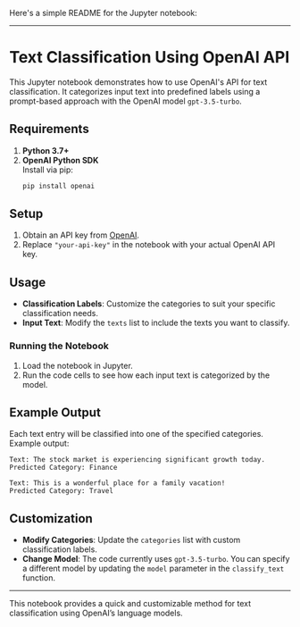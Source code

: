 Here's a simple README for the Jupyter notebook:

---

# Text Classification Using OpenAI API

This Jupyter notebook demonstrates how to use OpenAI's API for text classification. It categorizes input text into predefined labels using a prompt-based approach with the OpenAI model `gpt-3.5-turbo`.

## Requirements

1. **Python 3.7+**
2. **OpenAI Python SDK**  
   Install via pip:
   ```bash
   pip install openai
   ```

## Setup

1. Obtain an API key from [OpenAI](https://platform.openai.com/signup).
2. Replace `"your-api-key"` in the notebook with your actual OpenAI API key.

## Usage

- **Classification Labels**: Customize the categories to suit your specific classification needs.
- **Input Text**: Modify the `texts` list to include the texts you want to classify.

### Running the Notebook

1. Load the notebook in Jupyter.
2. Run the code cells to see how each input text is categorized by the model.

## Example Output

Each text entry will be classified into one of the specified categories. Example output:

```plaintext
Text: The stock market is experiencing significant growth today.
Predicted Category: Finance

Text: This is a wonderful place for a family vacation!
Predicted Category: Travel
```

## Customization

- **Modify Categories**: Update the `categories` list with custom classification labels.
- **Change Model**: The code currently uses `gpt-3.5-turbo`. You can specify a different model by updating the `model` parameter in the `classify_text` function.

---

This notebook provides a quick and customizable method for text classification using OpenAI’s language models.
